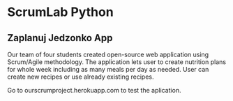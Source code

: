 # ScrumLab Python

## Zaplanuj Jedzonko App

Our team of four students created open-source web application using Scrum/Agile methodology.
The application lets user to create nutrition plans for whole week including as many meals per day as needed. User can create new recipes or use already existing recipes.

Go to ourscrumproject.herokuapp.com to test the aplication.

